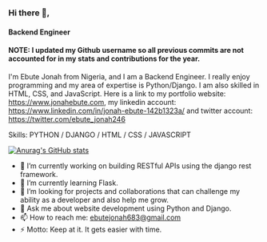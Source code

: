 ### Hi there 👋,
#### Backend Engineer
#### NOTE: I updated my Github username so all previous commits are not accounted for in my stats and contributions for the year.
I'm Ebute Jonah from Nigeria, and I am a Backend Engineer. I really enjoy programming and my area of expertise is Python/Django. I am also skilled in HTML, CSS, and JavaScript. Here is a link to my portfolio website: https://www.jonahebute.com, my linkedin account: https://www.linkedin.com/in/jonah-ebute-142b1323a/ and twitter account: https://twitter.com/ebute_jonah246

Skills: PYTHON / DJANGO / HTML / CSS / JAVASCRIPT

[![Anurag's GitHub stats](https://github-readme-stats.vercel.app/api?username=Ebutejonah)](https://github.com/anuraghazra/github-readme-stats)

- 🔭 I’m currently working on building RESTful APIs using the django rest framework.
- 🌱 I’m currently learning Flask.
- 🤔 I’m looking for projects and collaborations that can challenge my ability as a developer and also help me grow.
- 💬 Ask me about website development using Python and Django.
- 📫 How to reach me: ebutejonah683@gmail.com
- ⚡ Motto: Keep at it. It gets easier with time.
